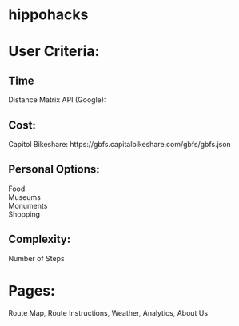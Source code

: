 # hippohacks

<h1>User Criteria: </h1>

<h2> Time </h2>
<p>Distance Matrix API (Google):  </p> 
<h2> Cost: </h2>
<p>Capitol Bikeshare: https://gbfs.capitalbikeshare.com/gbfs/gbfs.json <br>
</p>
<h2> Personal Options: </h2>
<p>Food <br>
Museums <br>
Monuments <br>
Shopping <br>
</p>
<h2> Complexity: </h2>
<p> Number of Steps </p>

<h1>Pages: </h1>
<p>Route Map, Route Instructions, Weather, Analytics, About Us </p>
